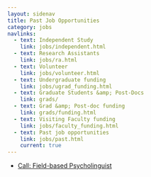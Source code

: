 ```yaml
---
layout: sidenav
title: Past Job Opportunities
category: jobs
navlinks:
  - text: Independent Study
    link: jobs/independent.html
  - text: Research Assistants
    link: jobs/ra.html
  - text: Volunteer
    link: jobs/volunteer.html
  - text: Undergraduate funding
    link: jobs/ugrad_funding.html  
  - text: Graduate Students &amp; Post-Docs
    link: grads/
  - text: Grad &amp; Post-doc funding
    link: grads/funding.html
  - text: Visiting Faculty funding
    link: jobs/faculty_funding.html
  - text: Past job opportunities
    link: jobs/past.html
    current: true
---
```


  * [Call: Field-based Psycholinguist](fieldwork.html)
